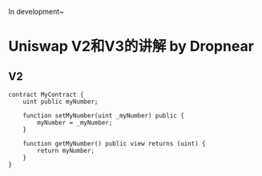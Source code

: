 In development~

# Uniswap V2和V3的讲解 by Dropnear

## V2

``` solidity
contract MyContract {
    uint public myNumber;

    function setMyNumber(uint _myNumber) public {
        myNumber = _myNumber;
    }

    function getMyNumber() public view returns (uint) {
        return myNumber;
    }
}
```